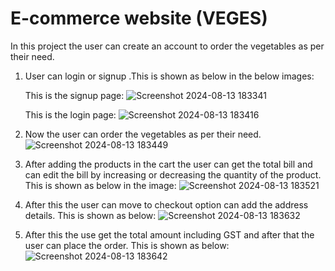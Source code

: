 # E-commerce website (VEGES)

In this project the user can create an account to order the vegetables as per their need.

1.  User can login or signup .This is shown as below in the below images:

       This is the signup page: ![Screenshot 2024-08-13 183341](https://github.com/user-attachments/assets/579f27d1-9ef5-4e69-8f1f-9c792692110e)

       This is the login page:  ![Screenshot 2024-08-13 183416](https://github.com/user-attachments/assets/952e6b99-7097-480b-aab7-2dd4744c6983)
2.  Now the user can order the vegetables as per their need.
        ![Screenshot 2024-08-13 183449](https://github.com/user-attachments/assets/a7b71645-6c3f-4ac8-97a8-3cfff3151a4c)
3.  After adding the products in the cart the user can get the total bill and can edit the bill by increasing or decreasing the quantity of the product.
    This is shown as below in the image:
         ![Screenshot 2024-08-13 183521](https://github.com/user-attachments/assets/f6676ece-8329-4ccc-bc2f-a2494c80121d)
4.  After this the user can move to checkout option can add the address details.
     This is shown as below:
               ![Screenshot 2024-08-13 183632](https://github.com/user-attachments/assets/dc45a8da-55ab-42de-a9a0-aa117a60ead7)
5. After this the use get the total amount including GST and after that the user can place the order.
   This is shown as below:
        ![Screenshot 2024-08-13 183642](https://github.com/user-attachments/assets/d74c4644-2ca0-49a9-ae8a-a92fa64e85de)
    










